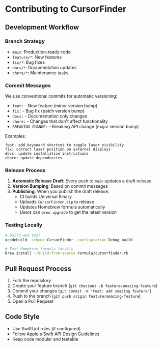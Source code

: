 # Contributing to CursorFinder

## Development Workflow

### Branch Strategy

- `main`: Production-ready code
- `feature/*`: New features
- `fix/*`: Bug fixes
- `docs/*`: Documentation updates
- `chore/*`: Maintenance tasks

### Commit Messages

We use conventional commits for automatic versioning:

- `feat:` - New feature (minor version bump)
- `fix:` - Bug fix (patch version bump)
- `docs:` - Documentation only changes
- `chore:` - Changes that don't affect functionality
- `BREAKING CHANGE:` - Breaking API change (major version bump)

Examples:
```
feat: add keyboard shortcut to toggle laser visibility
fix: correct laser position on external displays
docs: update installation instructions
chore: update dependencies
```

### Release Process

1. **Automatic Release Draft**: Every push to `main` updates a draft release
2. **Version Bumping**: Based on commit messages
3. **Publishing**: When you publish the draft release:
   - CI builds Universal Binary
   - Uploads `CursorFinder.zip` to release
   - Updates Homebrew formula automatically
   - Users can `brew upgrade` to get the latest version

### Testing Locally

```bash
# Build and test
xcodebuild -scheme CursorFinder -configuration Debug build

# Test Homebrew formula locally
brew install --build-from-source Formula/cursorfinder.rb
```

## Pull Request Process

1. Fork the repository
2. Create your feature branch (`git checkout -b feature/amazing-feature`)
3. Commit your changes (`git commit -m 'feat: add amazing feature'`)
4. Push to the branch (`git push origin feature/amazing-feature`)
5. Open a Pull Request

## Code Style

- Use SwiftLint rules (if configured)
- Follow Apple's Swift API Design Guidelines
- Keep code modular and testable